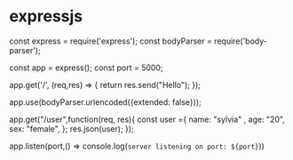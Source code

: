 # expressjs


const express = require('express');
const bodyParser = require('body-parser');

const app = express();
const port = 5000;

app.get('/', (req,res) => {
 return res.send("Hello");
});

app.use(bodyParser.urlencoded({extended: false}));

app.get("/user",function(req, res){
    const user ={
        name: "sylvia" ,
        age: "20",
        sex: "female",
    };
    res.json(user);
});

app.listen(port,() => console.log(`server listening on port: ${port}`))
